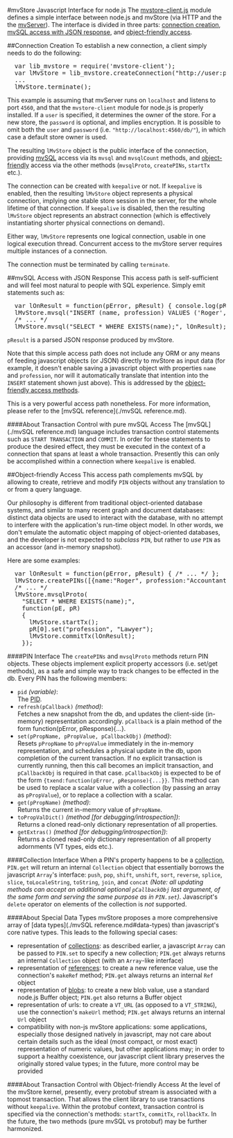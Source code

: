 #mvStore Javascript Interface for node.js
The [mvstore-client.js](./sources/mvstore-client_js.html) module defines a simple interface
between node.js and mvStore (via HTTP and the the [mvServer](./terminology.md#mvserver)).
The interface is divided in three parts: [connection creation](#connection-creation),
[mvSQL access with JSON response](#mvsql-access-with-json-response), and
[object-friendly access](#object-friendly-access).

##Connection Creation
To establish a new connection, a client simply needs to do the following:

<pre>
  var lib_mvstore = require('mvstore-client');
  var lMvStore = lib_mvstore.createConnection("http://user:password@localhost:4560/db/", {keepalive:false});
  ...
  lMvStore.terminate();
</pre>

This example is assuming that mvServer runs on `localhost` and listens to port `4560`, and that
the `mvstore-client` module for node.js is properly installed. If a `user` is specified,
it determines the owner of the store. For a new store, the `password` is optional, and implies
encryption. It is possible to omit both the `user` and `password` (i.e. `"http://localhost:4560/db/"`),
in which case a default store owner is used.

The resulting `lMvStore` object is the public interface of the connection, providing
[mvSQL](#mvsql-access-with-json-output) access via its `mvsql` and `mvsqlCount` methods, and
[object-friendly](#object-friendly-access) access via the other methods (`mvsqlProto`, `createPINs`, `startTx`
etc.).

The connection can be created with `keepalive` or not. If `keepalive` is enabled,
then the resulting `lMvStore` object represents a physical connection, implying one
stable store session in the server, for the whole lifetime of that connection.
If `keepalive` is disabled, then the resulting `lMvStore` object represents an
abstract connection (which is effectively instantiating shorter physical connections
on demand).

Either way, `lMvStore` represents one logical connection, usable in one
logical execution thread. Concurrent access to the mvStore server requires
multiple instances of a connection.

The connection must be terminated by calling `terminate`.

##mvSQL Access with JSON Response
This access path is self-sufficient and will feel most natural to people with SQL experience.
Simply emit statements such as:

<pre>
  var lOnResult = function(pError, pResult) { console.log(pResult[0].id); /* ... */ };
  lMvStore.mvsql("INSERT (name, profession) VALUES ('Roger', 'Accountant');", lOnResult);
  /* ... */
  lMvStore.mvsql("SELECT * WHERE EXISTS(name);", lOnResult);
</pre>

`pResult` is a parsed JSON response produced by mvStore.

Note that this simple access path does not include any ORM or any means of feeding
javascript objects (or JSON) directly to mvStore as input data (for example, it doesn't enable
saving a javascript object with properties `name` and `profession`, nor will it
automatically translate that intention into the `INSERT` statement shown just above).
This is addressed by the [object-friendly access methods](#object-friendly-access).

This is a very powerful access path nonetheless. 
For more information, please refer to the [mvSQL reference](./mvSQL reference.md).

####About Transaction Control with pure mvSQL Access
The [mvSQL](./mvSQL reference.md) language includes transaction control statements
such as `START TRANSACTION` and `COMMIT`. In order for these statements to produce the
desired effect, they must be executed in the context of a connection that spans at least
a whole transaction. Presently this can only be accomplished within a connection
where `keepalive` is enabled.

##Object-friendly Access
This access path complements mvSQL by allowing to create, retrieve and modify
`PIN` objects without any translation to or from a query language.

Our philosophy is different from traditional object-oriented database systems,
and similar to many recent graph and document databases:
distinct data objects are used to interact with the database, with no attempt
to interfere with the application's run-time object model. In other words, we
don't emulate the automatic object mapping of object-oriented databases,
and the developer is not expected to _subclass_ `PIN`, but rather to _use_
`PIN` as an accessor (and in-memory snapshot).

Here are some examples:

<pre>
  var lOnResult = function(pError, pResult) { /* ... */ };
  lMvStore.createPINs([{name:"Roger", profession:"Accountant"}], lOnResult);
  /* ... */
  lMvStore.mvsqlProto(
    "SELECT * WHERE EXISTS(name);",
    function(pE, pR)
    {
      lMvStore.startTx();
      pR[0].set("profession", "Lawyer");
      lMvStore.commitTx(lOnResult);
    });
</pre>

####PIN Interface
The `createPINs` and `mvsqlProto` methods return PIN objects. These objects implement
explicit property accessors (i.e. set/get methods), as a safe and simple way to track
changes to be effected in the db. Every PIN has the following members: 

 * `pid` _(variable)_:  
   The [PID](./terminology.md#pin-id-pid).
 * `refresh(pCallback)` _(method)_:  
   Fetches a new snapshot from the db, and updates the client-side
   (in-memory) representation accordingly. `pCallback` is a plain method
   of the form function(pError, pResponse){...}.
 * `set(pPropName, pPropValue, pCallbackObj)` _(method)_:  
   Resets `pPropName` to `pPropValue` immediately in
   the in-memory representation, and schedules a physical update in the db, upon completion of the
   current transaction. If no explicit transaction is currently running, then this call
   becomes an implicit transaction, and `pCallbackObj` is required in that case. `pCallbackObj` is expected
   to be of the form `{txend:function(pError, pResponse){...}}`. This method can be used to
   replace a scalar value with a collection (by passing an array as `pPropValue`), or to replace
   a collection with a scalar.
 * `get(pPropName)` _(method)_:  
   Returns the current in-memory value of `pPropName`.
 * `toPropValDict()` _(method [for debugging/introspection])_:  
   Returns a cloned read-only dictionary representation of all properties.
 * `getExtras()` _(method [for debugging/introspection])_:  
   Returns a cloned read-only dictionary representation of all property adornments (VT types, eids etc.).

####Collection Interface
When a PIN's property happens to be a [collection](./terminology.md#collection),
`PIN.get` will return an internal `Collection` object that essentially borrows the javascript
`Array`'s interface: `push`, `pop`, `shift`, `unshift`, `sort`, `reverse`, `splice`, `slice`, `toLocaleString`,
`toString`, `join`, and `concat` _(Note: all updating methods can accept an additional optional `pCallbackObj`
last argument, of the same form and serving the same purpose as in `PIN.set`)_. Javascript's `delete`
operator on elements of the collection is _not_ supported.

####About Special Data Types
mvStore proposes a more comprehensive array of [data types](./mvSQL reference.md#data-types)
than javascript's core native types. This leads to the following special cases:

 * representation of [collections](./terminology.md#collection):
   as described earlier, a javascript `Array` can be passed to `PIN.set` to specify a new
   collection; `PIN.get` always returns an internal `Collection` object (with an `Array`-like
   interface)
 * representation of [references](./terminology.md#pin-reference):
   to create a new reference value, use the connection's `makeRef` method;
   `PIN.get` always returns an internal `Ref` object
 * representation of [blobs](./terminology.md#blob):
   to create a new blob value, use a standard node.js Buffer object;
   `PIN.get` also returns a Buffer object
 * representation of urls:
   to create a `VT_URL` (as opposed to a `VT_STRING`), use the connection's `makeUrl` method;
   `PIN.get` always returns an internal `Url` object
 * compatibility with non-js mvStore applications:
   some applications, especially those designed natively in javascript, may not care about
   certain details such as the ideal (most compact, or most exact) representation of numeric values,
   but other applications may; in order to support a healthy coexistence, our javascript client library
   preserves the originally stored value types; in the future, more control may be provided

####About Transaction Control with Object-friendly Access
At the level of the mvStore kernel, presently, every protobuf stream is associated with
a topmost transaction. That allows the client library to use transactions without
`keepalive`. Within the protobuf context, transaction control is specified
via the connection's methods: `startTx`, `commitTx`, `rollbackTx`. In the future,
the two methods (pure mvSQL vs protobuf) may be further harmonized.
